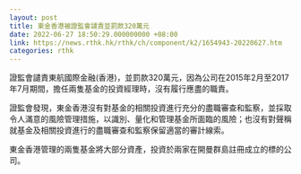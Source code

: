 ```yaml
---
layout: post
title: 東金香港被證監會譴責並罰款320萬元
date: 2022-06-27 18:50:29.000000000 +08:00
link: https://news.rthk.hk/rthk/ch/component/k2/1654943-20220627.htm
categories: rthk
---
```


證監會譴責東航國際金融(香港)，並罰款320萬元，因為公司在2015年2月至2017年7月期間，擔任兩隻基金的投資經理時，沒有履行應盡的職責。

證監會發現，東金香港沒有對基金的相關投資進行充分的盡職審查和監察，並採取令人滿意的風險管理措施，以識別、量化和管理基金所面臨的風險；也沒有對聲稱就基金及相關投資進行的盡職審查和監察保留適當的審計線索。

東金香港管理的兩隻基金將大部分資產，投資於兩家在開曼群島註冊成立的標的公司。
